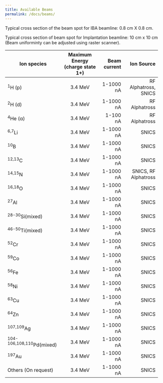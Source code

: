 ```yaml
---
title: Available Beams
permalink: /docs/beams/
---
```


Typical cross section of the beam spot for IBA beamline: 0.8 cm X 0.8 cm.

Typical cross section of beam spot for Implantation beamline: 10 cm x 10 cm (Beam uniforminty can be adjusted  using raster scanner).

|Ion species|Maximum Energy (charge state 1+)|Beam current|Ion Source|
| ------------- |:----------------:| -----:|---------:|
|<sup>1</sup>H (p)|3.4 MeV|1-1000 nA|RF Alphatross, SNICS|
|<sup>2</sup>H (d)|3.4 MeV|1-1000 nA|RF Alphatross|
|<sup>4</sup>He (α)|3.4 MeV|1-100 nA|RF Alphatross|
|<sup>6,7</sup>Li|3.4 MeV|1-1000 nA|SNICS|
|<sup>10</sup>B|3.4 MeV|1-1000 nA|SNICS|
|<sup>12,13</sup>C|3.4 MeV|1-1000 nA|SNICS|
|<sup>14,15</sup>N|3.4 MeV|1-1000 nA|SNICS, RF Alphatross|
|<sup>16,18</sup>O|3.4 MeV|1-1000 nA|SNICS|
|<sup>27</sup>Al|3.4 MeV|1-1000 nA|SNICS|
|<sup>28-30</sup>Si(mixed)|3.4 MeV|1-1000 nA|SNICS|
|<sup>46-50</sup>Ti(mixed)|3.4 MeV|1-1000 nA|SNICS|
|<sup>52</sup>Cr|3.4 MeV|1-1000 nA|SNICS|
|<sup>59</sup>Co|3.4 MeV|1-1000 nA|SNICS|
|<sup>56</sup>Fe|3.4 MeV|1-1000 nA|SNICS|
|<sup>58</sup>Ni|3.4 MeV|1-1000 nA|SNICS|
|<sup>63</sup>Cu|3.4 MeV|1-1000 nA|SNICS|
|<sup>64</sup>Zn|3.4 MeV|1-1000 nA|SNICS|
|<sup>107,109</sup>Ag|3.4 MeV|1-1000 nA|SNICS|
|<sup>104-106,108,110</sup>Pd(mixed)|3.4 MeV|1-1000 nA|SNICS|
|<sup>197</sup>Au|3.4 MeV|1-1000 nA|SNICS|
|Others (On request)|3.4 MeV|1-1000 nA|SNICS|


